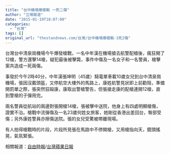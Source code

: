 ```yaml
---
title: "台中機場爆槍戰 一死二傷"
author: "立場報道"
date: "2015-01-19T18:07:00"
categories:
  - "台灣"
tags: []
original_url: "thestandnews.com/台灣/台中機場爆槍戰-1死2傷"
---
```

台灣台中清泉崗機場今午爆發槍戰，一名中年漢在機場搶去航警配槍後，瘋狂開了12槍，警方還擊14槍，疑犯最後被擊斃，事件中傷及一名女子和一名警員，槍擊案共造成一死兩傷。

事發於今午2時40分，中年漢張坤明（45歲）騎電單車載10歲女兒到台中清泉崗機場，張因沒戴頭盔，又停航空大樓外的馬路上，康姓航警見狀即上前勸阻，準備開罰單之際，張突然狂毆康，康取出警槍警告，但張搶走康的配槍連開12槍，直到警槍的子彈用完。

兩名警員從航站的兩邊對張開槍14槍，張被擊中送院，他身上有四處明顯槍傷，證實不治。槍戰中流彈傷及一名23歲何姓女旅客，她剛從香港出差回台，臀部受傷；另外康姓警員亦擦傷送院。張的女兒受驚被帶離現場。

有人拍得槍戰時的片段，片段所見張在馬路中不停開槍，又用槍指向天，鏡頭搖晃，氣氛緊張。

相關報道：[自由時報](http://web.archive.org/web/20210628194302/http://news.ltn.com.tw/news/society/breakingnews/1209669)/[台灣蘋果日報](http://web.archive.org/web/20210628194302/http://www.appledaily.com.tw/realtimenews/article/local/20150119/544723/%E6%B8%85%E6%B3%89%E5%B4%97%E6%A9%9F%E5%A0%B4%E7%88%86%E7%99%BC%E6%A7%8D%E6%88%B0%E3%80%80%E9%96%8B%E6%A7%8D%E6%AD%B9%E5%BE%92%E8%BA%AB%E4%BA%A1)